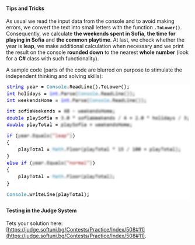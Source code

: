 #### Tips and Tricks

As usual we read the input data from the console and to avoid making errors, we convert the text into small letters with the function **`.ToLower()`**. Consequently, we calculate **the weekends spent in Sofia**, **the time for playing in Sofia** and **the common playtime**. At last, we check whether the year is **leap**, we make additional calculation when necessary and we print the result on the console **rounded down** to the nearest **whole number** (look for a **C#** class with such functionality).

A sample code (parts of the code are blurred on purpose to stimulate the independent thinking and solving skills):

![](/assets/chapter-4-images/11.Volleyball-01.png)

#### Testing in the Judge System

Tets your solution here: [https://judge.softuni.bg/Contests/Practice/Index/508#11](https://judge.softuni.bg/Contests/Practice/Index/508#11).
